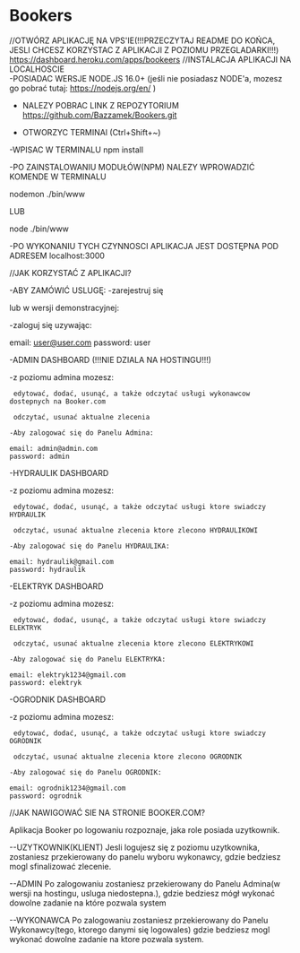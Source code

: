 # Bookers

//OTWÓRZ APLIKACJĘ NA VPS'IE(!!!PRZECZYTAJ README DO KOŃCA, JESLI CHCESZ KORZYSTAC Z APLIKACJI Z POZIOMU PRZEGLADARKI!!!)
 https://dashboard.heroku.com/apps/bookeers
//INSTALACJA APLIKACJI NA LOCALHOSCIE                                                                     
-POSIADAC WERSJE NODE.JS 16.0+
(jeśli nie posiadasz NODE'a, mozesz go pobrać tutaj: https://nodejs.org/en/ )
- NALEZY POBRAC LINK Z REPOZYTORIUM
 https://github.com/Bazzamek/Bookers.git

- OTWORZYC TERMINAl (Ctrl+Shift+~)                                                                   

-WPISAC W TERMINALU 
   npm install

-PO ZAINSTALOWANIU MODUŁÓW(NPM) NALEZY WPROWADZIĆ KOMENDE W TERMINALU

   nodemon ./bin/www

LUB

   node ./bin/www

-PO WYKONANIU TYCH CZYNNOSCI APLIKACJA JEST DOSTĘPNA POD ADRESEM
   localhost:3000

//JAK KORZYSTAĆ Z APLIKACJI?

-ABY ZAMÓWIĆ USLUGĘ:
 -zarejestruj się

 lub w wersji demonstracyjnej:

 -zaloguj się uzywając:

   email: user@user.com
   password: user

-ADMIN DASHBOARD (!!!NIE DZIALA NA HOSTINGU!!!)
  
   -z poziomu admina mozesz:
     
     edytować, dodać, usunąć, a także odczytać usługi wykonawcow dostepnych na Booker.com

     odczytać, usunać aktualne zlecenia

    -Aby zalogować się do Panelu Admina:

    email: admin@admin.com
    password: admin

-HYDRAULIK DASHBOARD

   -z poziomu admina mozesz:
     
     edytować, dodać, usunąć, a także odczytać usługi ktore swiadczy HYDRAULIK

     odczytać, usunać aktualne zlecenia ktore zlecono HYDRAULIKOWI

    -Aby zalogować się do Panelu HYDRAULIKA:

    email: hydraulik@gmail.com
    password: hydraulik

-ELEKTRYK DASHBOARD

   -z poziomu admina mozesz:
     
     edytować, dodać, usunąć, a także odczytać usługi ktore swiadczy ELEKTRYK

     odczytać, usunać aktualne zlecenia ktore zlecono ELEKTRYKOWI

    -Aby zalogować się do Panelu ELEKTRYKA:

    email: elektryk1234@gmail.com
    password: elektryk

-OGRODNIK DASHBOARD

   -z poziomu admina mozesz:
     
     edytować, dodać, usunąć, a także odczytać usługi ktore swiadczy OGRODNIK

     odczytać, usunać aktualne zlecenia ktore zlecono OGRODNIK

    -Aby zalogować się do Panelu OGRODNIK:

    email: ogrodnik1234@gmail.com
    password: ogrodnik


//JAK NAWIGOWAĆ SIE NA STRONIE BOOKER.COM?
  
  Aplikacja Booker po logowaniu rozpoznaje, jaka role posiada uzytkownik. 
 
 --UZYTKOWNIK(KLIENT)
  Jesli logujesz się z poziomu uzytkownika, zostaniesz przekierowany do panelu wyboru wykonawcy,
  gdzie bedziesz mogl sfinalizować zlecenie.

--ADMIN
  Po zalogowaniu zostaniesz przekierowany do Panelu Admina(w wersji na hostingu, usluga niedostepna.),
  gdzie bedziesz mógł wykonać dowolne zadanie na które pozwala system

--WYKONAWCA
  Po zalogowaniu zostaniesz przekierowany do Panelu Wykonawcy(tego, ktorego danymi się logowales)
  gdzie bedziesz mogl wykonać dowolne zadanie na ktore pozwala system.







  




